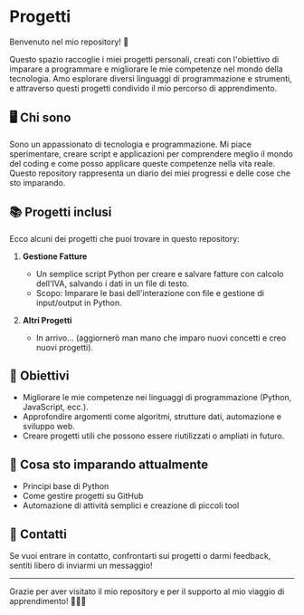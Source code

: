 # Progetti 

Benvenuto nel mio repository! 🎉

Questo spazio raccoglie i miei progetti personali, creati con l'obiettivo di imparare a programmare e migliorare le mie competenze nel mondo della tecnologia. Amo esplorare diversi linguaggi di programmazione e strumenti, e attraverso questi progetti condivido il mio percorso di apprendimento.

## 🖥️ Chi sono
Sono un appassionato di tecnologia e programmazione. Mi piace sperimentare, creare script e applicazioni per comprendere meglio il mondo del coding e come posso applicare queste competenze nella vita reale. Questo repository rappresenta un diario dei miei progressi e delle cose che sto imparando.

## 📚 Progetti inclusi

Ecco alcuni dei progetti che puoi trovare in questo repository:

1. **Gestione Fatture**
   - Un semplice script Python per creare e salvare fatture con calcolo dell'IVA, salvando i dati in un file di testo.
   - Scopo: Imparare le basi dell'interazione con file e gestione di input/output in Python.

2. **Altri Progetti**
   - In arrivo... (aggiornerò man mano che imparo nuovi concetti e creo nuovi progetti).

## 🚀 Obiettivi
- Migliorare le mie competenze nei linguaggi di programmazione (Python, JavaScript, ecc.).
- Approfondire argomenti come algoritmi, strutture dati, automazione e sviluppo web.
- Creare progetti utili che possono essere riutilizzati o ampliati in futuro.

## 🌱 Cosa sto imparando attualmente
- Principi base di Python
- Come gestire progetti su GitHub
- Automazione di attività semplici e creazione di piccoli tool

## 📧 Contatti
Se vuoi entrare in contatto, confrontarti sui progetti o darmi feedback, sentiti libero di inviarmi un messaggio!

---

Grazie per aver visitato il mio repository e per il supporto al mio viaggio di apprendimento! 🚀👨‍💻
